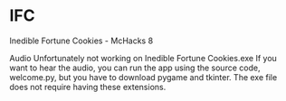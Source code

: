 # IFC
Inedible Fortune Cookies - McHacks 8

Audio Unfortunately not working on Inedible Fortune Cookies.exe
If you want to hear the audio, you can run the app using the source code, welcome.py,
but you have to download pygame and tkinter. The exe file does not require having these extensions.

